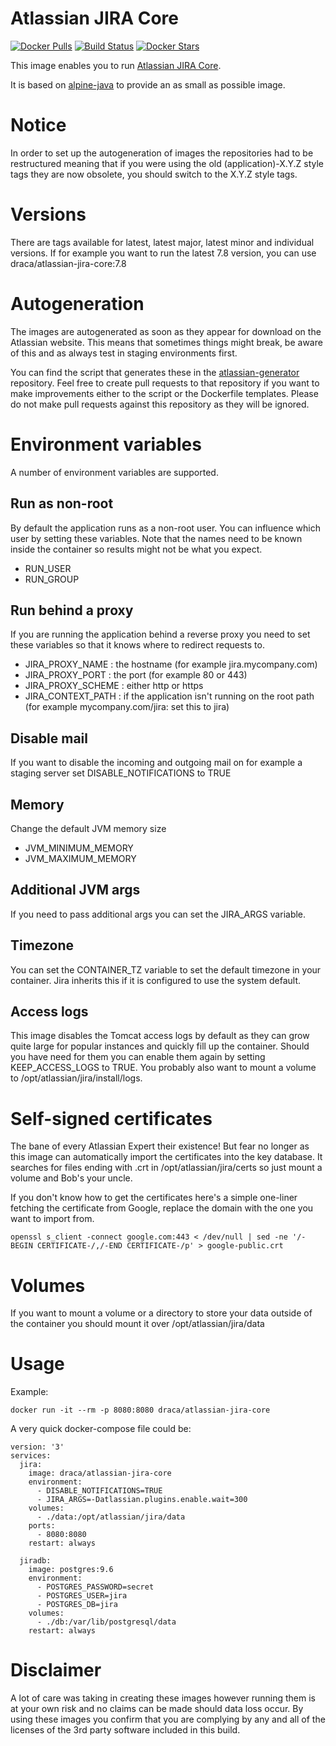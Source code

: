 # Atlassian JIRA Core

[![Docker Pulls](https://img.shields.io/docker/pulls/draca/atlassian-jira-core.svg)](https://hub.docker.com/r/draca/atlassian-jira-core/)
[![Build Status](https://img.shields.io/docker/build/draca/atlassian-jira-core.svg)](https://hub.docker.com/r/draca/atlassian-jira-core/builds/)
[![Docker Stars](https://img.shields.io/docker/stars/draca/atlassian-jira-core.svg)](https://hub.docker.com/r/draca/atlassian-jira-core/)

This image enables you to run [Atlassian JIRA Core](https://www.atlassian.com/software/jira/core).

It is based on [alpine-java](https://hub.docker.com/r/anapsix/alpine-java/) to provide an as small as possible image.

# Notice

In order to set up the autogeneration of images the repositories had to be restructured meaning that if you were using the old (application)-X.Y.Z style tags they are now obsolete, you should switch to the X.Y.Z style tags.

# Versions

There are tags available for latest, latest major, latest minor and individual versions. If for example you want to run the latest 7.8 version, you can use draca/atlassian-jira-core:7.8

# Autogeneration

The images are autogenerated as soon as they appear for download on the Atlassian website. This means that sometimes things might break, be aware of this and as always test in staging environments first.

You can find the script that generates these in the [atlassian-generator](https://github.com/draca-be/atlassian-generator) repository. Feel free to create pull requests to that repository if you want to make improvements either to the script or the Dockerfile templates. Please do not make pull requests against this repository as they will be ignored.

# Environment variables

A number of environment variables are supported.

## Run as non-root

By default the application runs as a non-root user. You can influence which user by setting these variables. Note that the names need to be known inside the container so results might not be what you expect.

* RUN_USER
* RUN_GROUP

## Run behind a proxy

If you are running the application behind a reverse proxy you need to set these variables so that it knows where to redirect requests to.

* JIRA_PROXY_NAME : the hostname (for example jira.mycompany.com)
* JIRA_PROXY_PORT : the port (for example 80 or 443)
* JIRA_PROXY_SCHEME : either http or https
* JIRA_CONTEXT_PATH : if the application isn't running on the root path (for example mycompany.com/jira: set this to jira)

## Disable mail

If you want to disable the incoming and outgoing mail on for example a staging server set DISABLE_NOTIFICATIONS to TRUE

## Memory

Change the default JVM memory size

* JVM_MINIMUM_MEMORY
* JVM_MAXIMUM_MEMORY

## Additional JVM args

If you need to pass additional args you can set the JIRA_ARGS variable.

## Timezone

You can set the CONTAINER_TZ variable to set the default timezone in your container. Jira inherits this if it is configured to use the system default.

## Access logs

This image disables the Tomcat access logs by default as they can grow quite large for popular instances and quickly fill up the container. Should you have need for them you can enable them again by setting KEEP_ACCESS_LOGS to TRUE. You probably also want to mount a volume to /opt/atlassian/jira/install/logs.

# Self-signed certificates

The bane of every Atlassian Expert their existence! But fear no longer as this image can automatically import the certificates into the key database. It searches for files ending with .crt in /opt/atlassian/jira/certs so just mount a volume and Bob's your uncle.

If you don't know how to get the certificates here's a simple one-liner fetching the certificate from Google, replace the domain with the one you want to import from.

```
openssl s_client -connect google.com:443 < /dev/null | sed -ne '/-BEGIN CERTIFICATE-/,/-END CERTIFICATE-/p' > google-public.crt
```

# Volumes

If you want to mount a volume or a directory to store your data outside of the container you should mount it over /opt/atlassian/jira/data

# Usage

Example:

    docker run -it --rm -p 8080:8080 draca/atlassian-jira-core

A very quick docker-compose file could be:

```
version: '3'
services:
  jira:
    image: draca/atlassian-jira-core
    environment:
      - DISABLE_NOTIFICATIONS=TRUE
      - JIRA_ARGS=-Datlassian.plugins.enable.wait=300
    volumes:
      - ./data:/opt/atlassian/jira/data
    ports:
      - 8080:8080
    restart: always

  jiradb:
    image: postgres:9.6
    environment:
      - POSTGRES_PASSWORD=secret
      - POSTGRES_USER=jira
      - POSTGRES_DB=jira
    volumes:
      - ./db:/var/lib/postgresql/data
    restart: always
```

# Disclaimer

A lot of care was taking in creating these images however running them is at your own risk and no claims can be made should data loss occur. By using these images you confirm that you are complying by any and all of the licenses of the 3rd party software included in this build.